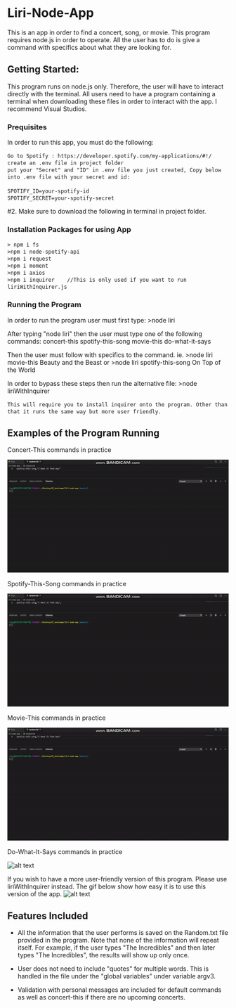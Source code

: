 # Liri-Node-App

This is an app in order to find a concert, song, or movie. This program requires node.js in order to operate. All the user has to do is give a command with specifics about what they are looking for. 

## Getting Started:

This program runs on node.js only. Therefore, the user will have to interact directly with the terminal. All users need to have a program containing a terminal when downloading these files in order to interact with the app. I recommend Visual Studios. 

### Prequisites
In order to run this app, you must do the following:

    Go to Spotify : https://developer.spotify.com/my-applications/#!/
    create an .env file in project folder
    put your "Secret" and "ID" in .env file you just created, Copy below into .env file with your secret and id:

	SPOTIFY_ID=your-spotify-id                                          
	SPOTIFY_SECRET=your-spotify-secret                 


#2. Make sure to download the following in terminal in project folder.

### Installation Packages for using App
	> npm i fs                                                                                                     
	>npm i node-spotify-api                                                                    
	>npm i request                                                                                         
	>npm i moment                                                                                        
	>npm i axios                                                                                               
	>npm i inquirer    //This is only used if you want to run 	liriWithInquirer.js                                                                                  
### Running the Program

In order to run the program user must first type:
    >node liri
    
After typing "node liri" then the user must type one of the following commands:
    concert-this
    spotify-this-song
    movie-this
    do-what-it-says

Then the user must follow with specifics to the command.
    ie. >node liri movie-this Beauty and the Beast
    or  >node liri spotify-this-song On Top of the World


In order to bypass these steps then run the alternative file: 
    >node liriWithInquirer

    This will require you to install inquirer onto the program. Other than that it runs the same way but more user friendly.

## Examples of the Program Running

Concert-This commands in practice

![alt text](./images/concert-this.gif)

Spotify-This-Song commands in practice

![alt text](./images/spotify-this-song.gif)

Movie-This commands in practice

![alt text](./images/movie-this.gif)

Do-What-It-Says commands in practice

![alt text](./images/do-what-it-says.gif)

If you wish to have a more user-friendly version of this program. Please use liriWithInquirer instead. 
The gif below show how easy it is to use this version of the app.
![alt text](./images/Inquirer.gif)

## Features Included

- All the information that the user performs is saved on the Random.txt file provided in the program. Note that none of the information will repeat itself. For example, if the user types "The Incredibles" and then later types "The Incredibles", the results will show up only once.

- User does not need to include "quotes" for multiple words. This is handled in the file under the "global variables" under variable argv3.

- Validation with personal messages are included for default commands as well as concert-this if there are no upcoming concerts.



